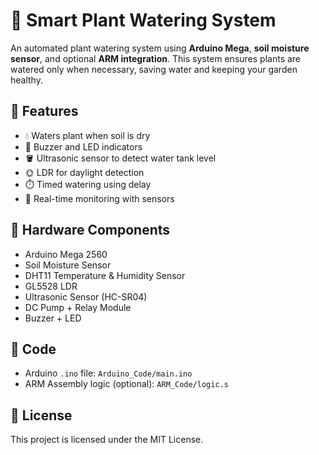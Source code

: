 # 🌱 Smart Plant Watering System

An automated plant watering system using **Arduino Mega**, **soil moisture sensor**, and optional **ARM integration**. This system ensures plants are watered only when necessary, saving water and keeping your garden healthy.

## 🚀 Features

- 💧 Waters plant when soil is dry
- 📢 Buzzer and LED indicators
- 🪣 Ultrasonic sensor to detect water tank level
- 🌞 LDR for daylight detection
- ⏱️ Timed watering using delay
- 🔁 Real-time monitoring with sensors

## 🔧 Hardware Components

- Arduino Mega 2560
- Soil Moisture Sensor
- DHT11 Temperature & Humidity Sensor
- GL5528 LDR
- Ultrasonic Sensor (HC-SR04)
- DC Pump + Relay Module
- Buzzer + LED

## 🧠 Code

- Arduino `.ino` file: `Arduino_Code/main.ino`
- ARM Assembly logic (optional): `ARM_Code/logic.s`



## 📄 License

This project is licensed under the MIT License.
